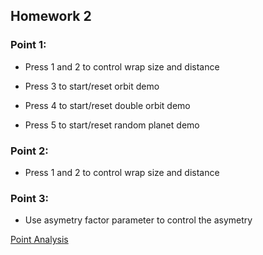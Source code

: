 ## Homework 2

### Point 1:

- Press 1 and 2 to control wrap size and distance 

- Press 3 to start/reset orbit demo

- Press 4 to start/reset double orbit demo

- Press 5 to start/reset random planet demo

### Point 2:

- Press 1 and 2 to control wrap size and distance 

### Point 3:

- Use asymetry factor parameter to control the asymetry 

[Point Analysis](analysis.MD)
